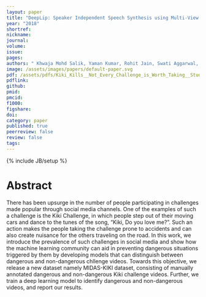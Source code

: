 ```yaml
---
layout: paper
title: "DeepLip: Speaker Independent Speech Synthesis using Multi-View Lipreading"
year: "2018"
shortref: 
nickname: 
journal: 
volume: 
issue: 
pages:
authors: " Khwaja Mohd Salik, Yaman Kumar, Rohit Jain, Swati Aggarwal, Rajiv Ratn Shah, Roger Zimmermann"
image: /assets/images/papers/default-paper.svg
pdf: /assets/pdfs/Kiki_Kills__Not_Every_Challenge_is_Worth_Taking__Student_Paper_.pdf
pdflink: 
github:
pmid: 
pmcid: 
f1000: 
figshare: 
doi: 
category: paper
published: true
peerreview: false
review: false
tags: 
---
```

{% include JB/setup %}

# Abstract 

There has been upsurge in the number of people participating in challenges made popular through
social media channels. One of the examples of such a challenge is the Kiki
Challenge, in which people step out of their moving cars and
dance to the tunes of the song, “Kiki, Do you love me?”.
Such an action makes the people taking the challenge prone
to accidents and can also create nuisance for the others traveling on the road. In this work, we introduce the prevalence of such challenges in social media and show how the
machine learning community can aid in preventing dangerous situations triggered by them by developing models that
can distinguish between dangerous and non-dangerous chllenge videos. Towards this objective, we release a new dataset
namely MIDAS-KIKI dataset, consisting of manually annotated dangerous and non-dangerous Kiki challenge videos.
Further, we train a deep learning model to identify dangerous and non-dangerous videos, and report our results.